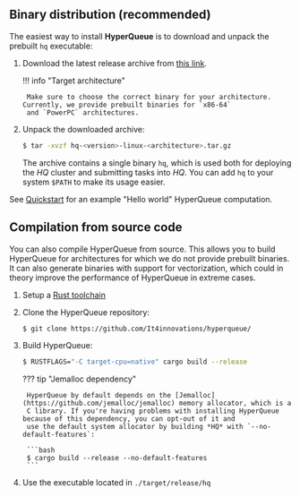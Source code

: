 ## Binary distribution (recommended)
The easiest way to install **HyperQueue** is to download and unpack the prebuilt `hq` executable:

1. Download the latest release archive from [this link](https://github.com/It4innovations/hyperqueue/releases/latest).

    !!! info "Target architecture"
    
        Make sure to choose the correct binary for your architecture. Currently, we provide prebuilt binaries for `x86-64`
        and `PowerPC` architectures.

2. Unpack the downloaded archive:

    ```bash
    $ tar -xvzf hq-<version>-linux-<architecture>.tar.gz
    ```
    
    The archive contains a single binary `hq`, which is used both for deploying the *HQ* cluster and submitting tasks into *HQ*.
    You can add `hq` to your system `$PATH` to make its usage easier.

See [Quickstart](quickstart.md) for an example "Hello world" HyperQueue computation.

## Compilation from source code

You can also compile HyperQueue from source. This allows you to build HyperQueue for architectures for which we do not
provide prebuilt binaries. It can also generate binaries with support for vectorization, which could in theory improve
the performance of HyperQueue in extreme cases.

1. Setup a [Rust toolchain](https://www.rust-lang.org/tools/install)
2. Clone the HyperQueue repository:

    ```bash
    $ git clone https://github.com/It4innovations/hyperqueue/
    ```

3. Build HyperQueue:

    ```bash
    $ RUSTFLAGS="-C target-cpu=native" cargo build --release
    ```

    ??? tip "Jemalloc dependency"
    
        HyperQueue by default depends on the [Jemalloc](https://github.com/jemalloc/jemalloc) memory allocator, which is a
        C library. If you're having problems with installing HyperQueue because of this dependency, you can opt-out of it and
        use the default system allocator by building *HQ* with `--no-default-features`:
    
        ```bash
        $ cargo build --release --no-default-features
        ```

5. Use the executable located in `./target/release/hq`
